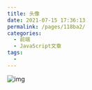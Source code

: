 ```yaml
---
title: 头像
date: 2021-07-15 17:36:13
permalink: /pages/118ba2/
categories:
  - 前端
  - JavaScript文章
tags:
  - 
---
```

![img](https://gitee.com/sheep101/typora-img-save/raw/master/img/20210715160658.jpeg)